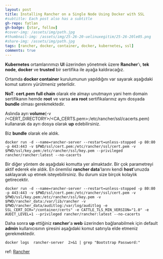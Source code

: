 ```yaml
---
layout: post
title: Installing Rancher on a Single Node Using Docker with SSL
#subtitle: Each post also has a subtitle
gh-repo: fatlan
gh-badge: [star, follow]
#cover-img: /assets/img/path.jpg
#thumbnail-img: /assets/img/25-26-20-uelinuxegitim/25-26-20le05.png
#share-img: /assets/img/path.jpg
tags: [rancher, docker, container, docker, kubernetes, ssl]
comments: true
---
```


**Kubernetes** ortamlarınmızı **UI** üzerinden yönetmek üzere **Rancher**'ı, **tek node**, **docker** ve **trusted** bir sertifika ile ayağa kaldıracağız.

Ortamda **docker container** kurulumunun yapıldığını var sayarak aşağıdaki komut satırını yürütmeniz yeterlidir.

**NoT**: **cert.pem** **full chain** olarak ele almayı unutmayın yani hem domain sertifikanın hemde **root** ve varsa **ara root** sertifikalarınız aynı dosyada **bundle** olması gerekmektedir.

Aslında ayrı **volume**(-v /<CERT_DIRECTORY>/<CA_CERTS.pem>:/etc/rancher/ssl/cacerts.pem) kullanarak da ayrı dosya olarak **up** edebilirsiniz.

Biz **bundle** olarak ele aldık.

~~~
docker run -d --name=rancher-server --restart=unless-stopped -p 80:80 -p 443:443 -v $PWD/ssl/cert.pem:/etc/rancher/ssl/cert.pem -v $PWD/ssl/key.pem:/etc/rancher/ssl/key.pem --privileged rancher/rancher:latest --no-cacerts
~~~

Bir diğer yöntem de aşağıdaki komutta yer almaktadır. Bir çok parametreyi aktif ederek ele aldık. En önemlisi **rancher data**'larını kendi **host**'unuzda saklayarak up etmek isteyebilirsiniz. Bu durum size birçok kolaylık getirecektir.
~~~
docker run -d --name=rancher-server --restart=unless-stopped -p 80:80 -p 443:443 -v $PWD/ssl/cert.pem:/etc/rancher/ssl/cert.pem -v $PWD/ssl/key.pem:/etc/rancher/ssl/key.pem -v $PWD/rancher_data:/var/lib/rancher -v $PWD/rancher_data/auditlog:/var/log/auditlog -e SSL_CERT_DIR="/container/certs" -e CATTLE_TLS_MIN_VERSION="1.0" -e AUDIT_LEVEL=1 --privileged rancher/rancher:latest --no-cacerts
~~~

Daha sonra **up** ettiğiniz **rancher**'a **web** üzerinden bağlanabilmek için default **admin** kullanıcısının şiresini aşağıdaki komut satırıyla elde etmeniz gerekmektedir.
~~~
docker logs  rancher-server  2>&1 | grep "Bootstrap Password:"
~~~

ref: [Rancher](https://docs.ranchermanager.rancher.io/pages-for-subheaders/rancher-on-a-single-node-with-docker#option-c-bring-your-own-certificate-signed-by-a-recognized-ca)